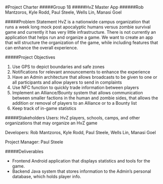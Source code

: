 #Project Charter
#####Group 18
#####HvZ Master App
######Rob Mantzoros, Kyle Rodd, Paul Steele, Wells Lin, Manasi Goel

#####Problem Statement
HvZ is a nationwide campus organization that runs a week long mock post apocalyptic humans versus zombie survival game and currently it has very little infrastructure. There is not currently an application that helps run and organize a game. We want to create an app that will structure the organization of the game, while including features that can enhance the overall experience.

#####Project Objectives

1.	Use GPS to depict boundaries and safe zones
2.	Notifications for relevant announcements to enhance the experience
3.	Have an Admin architecture that allows broadcasts to be given to one or all participants and allow players to send in complaints
4.	Use NFC function to quickly trade information between players
5.	Implement an Alliance/Bounty system that allows communication between smaller factions in the human and zombie sides, that allows the addition or removal of players to an Alliance or to a Bounty list
6.	Keep track of in-game statistics

#####Stakeholders
Users: HvZ players, schools, camps, and other organizations that may organize an HvZ game

Developers: Rob Mantzoros, Kyle Rodd, Paul Steele, Wells Lin, Manasi Goel

Project Manager: Paul Steele

#####Deliverables

* Frontend Android application that displays statistics and tools for the game.
* Backend Java system that stores information to the Admin’s personal database, which holds player info.

